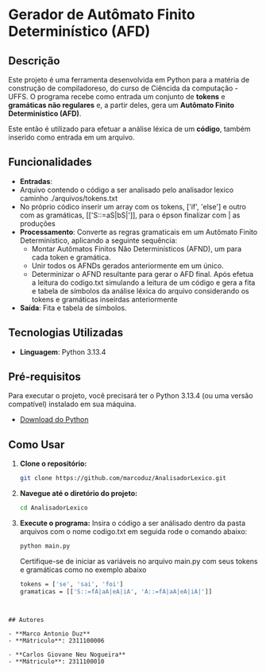 # Gerador de Autômato Finito Determinístico (AFD)

## Descrição

Este projeto é uma ferramenta desenvolvida em Python para a matéria de construção de compiladoreso, do curso de Ciêncida da computação - UFFS. O programa recebe como entrada um conjunto de **tokens** e **gramáticas não regulares** e, a partir deles, gera um **Autômato Finito Determinístico (AFD)**. 

Este então é utilizado para efetuar a análise léxica de um **código**, também inserido como entrada em um arquivo.

## Funcionalidades

- **Entradas**: 
 - Arquivo contendo o código a ser analisado pelo analisador lexico caminho ./arquivos/tokens.txt
 - No próprio códico inserir um array com os tokens, ['if', 'else'] e outro com as gramáticas, [['S::=aS|bS|']], para o épson finalizar com | as produções 
- **Processamento**: Converte as regras gramaticais em um Autômato Finito Determinístico, aplicando a seguinte sequência:
  - Montar Autômatos Finitos Não Determinísticos (AFND), um para cada token e gramática.
  - Unir todos os AFNDs gerados anteriormente em um único.
  - Determinizar o AFND resultante para gerar o AFD final.
Após efetua a leitura do codigo.txt simulando a leitura de um código e gera a fita e tabela de símbolos da análise léxica do arquivo considerando os tokens e gramáticas inseirdas anteriormente
- **Saída**: Fita e tabela de símbolos.

## Tecnologias Utilizadas

- **Linguagem**: Python 3.13.4

## Pré-requisitos

Para executar o projeto, você precisará ter o Python 3.13.4 (ou uma versão compatível) instalado em sua máquina.

- [Download do Python](https://www.python.org/downloads/)

## Como Usar

1.  **Clone o repositório:**

    ```bash
    git clone https://github.com/marcoduz/AnalisadorLexico.git
    ```

2.  **Navegue até o diretório do projeto:**

    ```bash
    cd AnalisadorLexico
    ```

3.  **Execute o programa:**
   Insira o código a ser análisado dentro da pasta arquivos com o nome codigo.txt em seguida rode o comando abaixo:

    ```bash
    python main.py
    ```
    Certifique-se de iniciar as variáveis no arquivo main.py com seus tokens e gramáticas como no exemplo abaixo
    ```bash
    tokens = ['se', 'sai', 'foi']
    gramaticas = [['S::=fA|aA|eA|iA', 'A::=fA|aA|eA|iA|']]
   ```


## Autores

- **Marco Antonio Duz**
- **Mátriculo**: 2311100006

- **Carlos Giovane Neu Nogueira**
- **Mátriculo**: 2311100010
